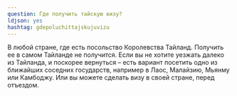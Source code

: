 ```yaml
---
question: Где получить тайскую визу?
ldjson: yes
hashtag: gdepoluchittajskujuvizu
---
```


В любой стране, где есть посольство Королевства Тайланд. Получить ее в самом Тайланде не получится. Если вы не хотите уезжать далеко из Тайланда, и поскорее вернуться – есть вариант посетить одно из ближайших соседних государств, например в Лаос, Малайзию, Мьянму или Камбоджу. Или вы можете сделать визу в своей стране, перед отъездом.
